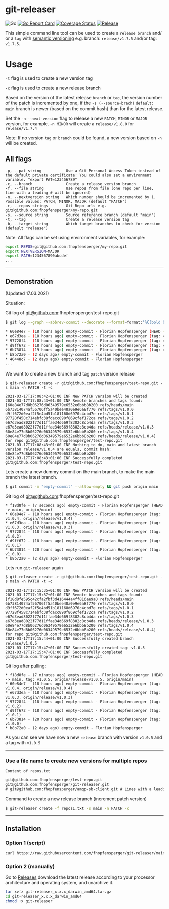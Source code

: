 # git-releaser
![Go](https://github.com/fhopfensperger/git-releaser/workflows/Go/badge.svg)
[![Go Report Card](https://goreportcard.com/badge/github.com/fhopfensperger/git-releaser)](https://goreportcard.com/report/github.com/fhopfensperger/git-releaser)
[![Coverage Status](https://coveralls.io/repos/github/fhopfensperger/git-releaser/badge.svg?branch=main)](https://coveralls.io/github/fhopfensperger/git-releaser?branch=main)
[![Release](https://img.shields.io/github/release/fhopfensperger/git-releaser.svg?style=flat-square)](https://github.com//fhopfensperger/git-releaser/releases/latest)

This simple command line tool can be used to create a `release branch` and/ or a `tag` with [semantic versioning](https://semver.org) e.g. branch: `release/v1.7.5` and/or tag: `v1.7.5`.
# Usage

`-t` flag is used to create a new version tag

`-c` flag is used to create a new release branch

Based on the version of the latest release `branch` or `tag`, the version number of the patch is incremented by one, if the `-s (--source-brach)` `default: main` branch is newer (based on the commit hash) than for the latest release.

Set the `-n` `--next-version` flag to release a new `PATCH`, `MINOR` or `MAJOR` version, for example, `-n MINOR` will create a `release/v1.8.0` for `release/v1.7.4`

Note: If no version `tag` or `branch` could be found, a new version based on `-n` will be created.

## All flags

```
-p, --pat string           Use a Git Personal Access Token instead of the default private certificate! You could also set a environment variable. "export PAT=123456789"
-c, --branch               Create a release version branch
-f, --file string          Use repos from file (one repo per line, line with a leading # will be ignored)
-n, --nextversion string   Which number should be incremented by 1. Possible values: PATCH, MINOR, MAJOR (default "PATCH")
-r, --repos strings        Git Repo urls e.g. git@github.com:fhopfensperger/my-repo.git
-s, --source string        Source reference branch (default "main")
-t, --tag                  Create a release version tag
-b, --target string        Which target branches to check for version (default "release")

```
Note: All flags can be set using environment variables, for example:
```bash
export REPOS=git@github.com:fhopfensperger/my-repo.git
export NEXTVERSION=MAJOR
export PATH=1234567890abcdef
...
```


---
## Demonstration
(Updated 17.03.2021)

Situation: 

Git log of git@github.com:fhopfensperger/test-repo.git
```bash
$ git log --graph --abbrev-commit --decorate --format=format:'%C(bold blue)%h%C(reset) - %C(bold green)(%ar)%C(reset) %C(white)%s%C(reset) %C(dim white)- %an%C(reset)%C(bold yellow)%d%C(reset)' --all

* 60e84e7 - (18 hours ago) empty-commit - Florian Hopfensperger (HEAD -> main, tag: v1.0.4, origin/release/v1.0.4, origin/main)
* e67d3ea - (18 hours ago) empty-commit - Florian Hopfensperger (tag: v1.0.3, origin/release/v1.0.3)
* 97728f4 - (18 hours ago) empty-commit - Florian Hopfensperger (tag: v1.0.2)
* d9ff672 - (18 hours ago) empty-commit - Florian Hopfensperger (tag: v1.0.1)
* 6b73814 - (19 hours ago) empty-commit - Florian Hopfensperger (tag: v1.0.0)
* b8b72a0 - (2 days ago) empty-commit - Florian Hopfensperger
* 40448c7 - (2 days ago) empty-commit - Florian Hopfensperger
...
```

We want to create a new branch and tag `patch` version release

```log
$ git-releaser create -r git@github.com:fhopfensperger/test-repo.git -s main -n PATCH -t -c

2021-03-17T17:08:42+01:00 INF New PATCH version will be created
2021-03-17T17:08:43+01:00 INF Remote branches and tags found: [60e84e77d8b06276d06349579e6532e6bbb8b200 refs/heads/main 6b73814074af56706ff5a40bee48a0e9e6a8f770 refs/tags/v1.0.0 d9ff672d0eaf2f5e4bd51b181168d6970c4cbd7e refs/tags/v1.0.1 97728f458c714ebfc38fdacc890f869cfef172ca refs/tags/v1.0.2 e67d3ead8022f77d11ffae34d669f8302c8cb4da refs/tags/v1.0.3 e67d3ead8022f77d11ffae34d669f8302c8cb4da refs/heads/release/v1.0.3 60e84e77d8b06276d06349579e6532e6bbb8b200 refs/tags/v1.0.4 60e84e77d8b06276d06349579e6532e6bbb8b200 refs/heads/release/v1.0.4] for repo git@github.com:fhopfensperger/test-repo.git
2021-03-17T17:08:43+01:00 INF Nothing to do, main and latest branch version release/v1.0.4 are equals, commit hash: 60e84e77d8b06276d06349579e6532e6bbb8b200
2021-03-17T17:08:43+01:00 INF Successfully completed git@github.com:fhopfensperger/test-repo.git
```


Lets create a new dummy commit on the main branch, to make the main branch the latest branch.
```bash
$ git commit -m "empty-commit" --allow-empty && git push origin main
```

Git log of git@github.com:fhopfensperger/test-repo.git
```
* f18d8fe - (7 seconds ago) empty-commit - Florian Hopfensperger (HEAD -> main, origin/main)
* 60e84e7 - (18 hours ago) empty-commit - Florian Hopfensperger (tag: v1.0.4, origin/release/v1.0.4)
* e67d3ea - (18 hours ago) empty-commit - Florian Hopfensperger (tag: v1.0.3, origin/release/v1.0.3)
* 97728f4 - (18 hours ago) empty-commit - Florian Hopfensperger (tag: v1.0.2)
* d9ff672 - (18 hours ago) empty-commit - Florian Hopfensperger (tag: v1.0.1)
* 6b73814 - (20 hours ago) empty-commit - Florian Hopfensperger (tag: v1.0.0)
* b8b72a0 - (2 days ago) empty-commit - Florian Hopfensperger
```

Lets run `git-releaser` again
```log
$ git-releaser create -r git@github.com:fhopfensperger/test-repo.git -s main -n PATCH -t -c

2021-03-17T17:15:35+01:00 INF New PATCH version will be created
2021-03-17T17:15:37+01:00 INF Remote branches and tags found: [f18d8fe595c42cfa2fbf3d416444a4ff816ae9a0 refs/heads/main 6b73814074af56706ff5a40bee48a0e9e6a8f770 refs/tags/v1.0.0 d9ff672d0eaf2f5e4bd51b181168d6970c4cbd7e refs/tags/v1.0.1 97728f458c714ebfc38fdacc890f869cfef172ca refs/tags/v1.0.2 e67d3ead8022f77d11ffae34d669f8302c8cb4da refs/tags/v1.0.3 e67d3ead8022f77d11ffae34d669f8302c8cb4da refs/heads/release/v1.0.3 60e84e77d8b06276d06349579e6532e6bbb8b200 refs/tags/v1.0.4 60e84e77d8b06276d06349579e6532e6bbb8b200 refs/heads/release/v1.0.4] for repo git@github.com:fhopfensperger/test-repo.git
2021-03-17T17:15:44+01:00 INF Successfully created branch release/v1.0.5
2021-03-17T17:15:47+01:00 INF Successfully created tag: v1.0.5
2021-03-17T17:15:47+01:00 INF Successfully completed git@github.com:fhopfensperger/test-repo.git
```

Git log after pulling: 
```
* f18d8fe - (7 minutes ago) empty-commit - Florian Hopfensperger (HEAD -> main, tag: v1.0.5, origin/release/v1.0.5, origin/main)
* 60e84e7 - (18 hours ago) empty-commit - Florian Hopfensperger (tag: v1.0.4, origin/release/v1.0.4)
* e67d3ea - (18 hours ago) empty-commit - Florian Hopfensperger (tag: v1.0.3, origin/release/v1.0.3)
* 97728f4 - (18 hours ago) empty-commit - Florian Hopfensperger (tag: v1.0.2)
* d9ff672 - (18 hours ago) empty-commit - Florian Hopfensperger (tag: v1.0.1)
* 6b73814 - (20 hours ago) empty-commit - Florian Hopfensperger (tag: v1.0.0)
* b8b72a0 - (2 days ago) empty-commit - Florian Hopfensperger
```

As you can see we have now a new `release` branch with version `v1.0.5` and a tag with `v1.0.5`



---

### Use a file name to create new versions for multiple repos

`Content of repos.txt`
```txt
git@github.com:fhopfensperger/test-repo.git
git@github.com:fhopfensperger/git-releaser.git
# git@github.com:fhopfensperger/amqp-sb-client.git # Lines with a leading `#` wont be used
```
Command to create a new release branch (increment patch version)
```bash
$ git-releaser create -f repos1.txt -s main -n PATCH -c
```
---

## Installation

### Option 1 (script)

```bash
curl https://raw.githubusercontent.com/fhopfensperger/git-releaser/main/get.sh | bash
```

### Option 2 (manually)

Go to [Releases](https://github.com/fhopfensperger/git-releaser/releases) download the latest release according to your processor architecture and operating system, and unarchive it.

```bash
tar xvfz git-releaser_x.x.x_darwin_amd64.tar.gz
cd git-releaser_x.x.x_darwin_amd64
chmod +x git-releaser
```
